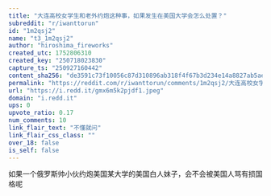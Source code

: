 ```yaml
---
title: "大连高校女学生和老外约炮这种事，如果发生在美国大学会怎么处置？"
subreddit: "r/iwanttorun"
id: "1m2qsj2"
name: "t3_1m2qsj2"
author: "hiroshima_fireworks"
created_utc: 1752806310
created_key: "250718023830"
capture_ts: "250927160442"
content_sha256: "de3591c73f10056c87d310896ab318f4f67b3d234e14a8827ab5ae09f4eb6df2"
permalink: "https://reddit.com/r/iwanttorun/comments/1m2qsj2/大连高校女学生和老外约炮这种事如果发生在美国大学会怎么处置/"
url: "https://i.redd.it/gmx6m5k2pjdf1.jpeg"
domain: "i.redd.it"
ups: 0
upvote_ratio: 0.17
num_comments: 10
link_flair_text: "不懂就问"
link_flair_css_class: ""
over_18: false
is_self: false
---
```


如果一个俄罗斯帅小伙约炮美国某大学的美国白人妹子，会不会被美国人骂有损国格呢
